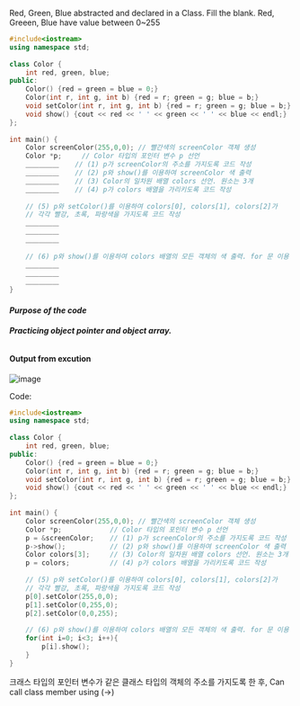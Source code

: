 
Red, Green, Blue abstracted and declared in a Class. Fill the blank.
Red, Greeen, Blue have value between 0~255 

```cpp
#include<iostream>
using namespace std;
 
class Color {
    int red, green, blue;
public:
    Color() {red = green = blue = 0;}
    Color(int r, int g, int b) {red = r; green = g; blue = b;}
    void setColor(int r, int g, int b) {red = r; green = g; blue = b;}
    void show() {cout << red << ' ' << green << ' ' << blue << endl;}
};
 
int main() {
    Color screenColor(255,0,0); // 빨간색의 screenColor 객체 생성
    Color *p;     // Color 타입의 포인터 변수 p 선언
    ＿＿＿＿＿    // (1) p가 screenColor의 주소를 가지도록 코드 작성
    ＿＿＿＿＿    // (2) p와 show()를 이용하여 screenColor 색 출력
    ＿＿＿＿＿    // (3) Color의 일차원 배열 colors 선언. 원소는 3개
    ＿＿＿＿＿    // (4) p가 colors 배열을 가리키도록 코드 작성
    
    // (5) p와 setColor()를 이용하여 colors[0], colors[1], colors[2]가
    // 각각 빨강, 초록, 파랑색을 가지도록 코드 작성
    ＿＿＿＿＿
    ＿＿＿＿＿
    ＿＿＿＿＿
    
    // (6) p와 show()를 이용하여 colors 배열의 모든 객체의 색 출력. for 문 이용
    ＿＿＿＿＿
    ＿＿＿＿＿
    ＿＿＿＿＿
}
```

#### **_Purpose of the code_**
###### **Practicing object pointer and object array.**

#### **Output from excution**
![image](https://img1.daumcdn.net/thumb/R1280x0/?scode=mtistory2&fname=https%3A%2F%2Fk.kakaocdn.net%2Fdn%2FMtWHO%2FbtqCtXzgO4q%2FwYbquJ6f0pWz6VFKUjNeDK%2Fimg.png)


Code:
```cpp
#include<iostream>
using namespace std;
 
class Color {
    int red, green, blue;
public:
    Color() {red = green = blue = 0;}
    Color(int r, int g, int b) {red = r; green = g; blue = b;}
    void setColor(int r, int g, int b) {red = r; green = g; blue = b;}
    void show() {cout << red << ' ' << green << ' ' << blue << endl;}
};
 
int main() {
    Color screenColor(255,0,0); // 빨간색의 screenColor 객체 생성
    Color *p;            // Color 타입의 포인터 변수 p 선언
    p = &screenColor;    // (1) p가 screenColor의 주소를 가지도록 코드 작성
    p->show();           // (2) p와 show()를 이용하여 screenColor 색 출력
    Color colors[3];     // (3) Color의 일차원 배열 colors 선언. 원소는 3개
    p = colors;          // (4) p가 colors 배열을 가리키도록 코드 작성
    
    // (5) p와 setColor()를 이용하여 colors[0], colors[1], colors[2]가
    // 각각 빨강, 초록, 파랑색을 가지도록 코드 작성
    p[0].setColor(255,0,0);
    p[1].setColor(0,255,0);
    p[2].setColor(0,0,255);
 
    // (6) p와 show()를 이용하여 colors 배열의 모든 객체의 색 출력. for 문 이용
    for(int i=0; i<3; i++){
        p[i].show();
    }
}
```
크래스 타입의 포인터 변수가 같은 클래스 타입의 객체의 주소를 가지도록 한 후,
Can call class member using (->)
